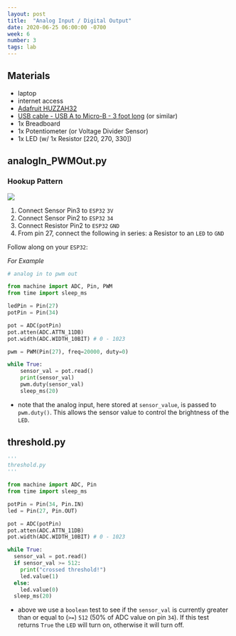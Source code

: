 ```yaml
---
layout: post
title:  "Analog Input / Digital Output"
date: 2020-06-25 06:00:00 -0700
week: 6
number: 3
tags: lab
---
```


## Materials

* laptop
* internet access
* [Adafruit HUZZAH32](https://www.adafruit.com/product/3591)
* [USB cable - USB A to Micro-B - 3 foot long](https://www.adafruit.com/product/592) (or similar)
* 1x Breadboard
* 1x Potentiometer (or Voltage Divider Sensor)
* 1x LED (w/ 1x Resistor [220, 270, 330])

## analogIn_PWMOut.py

### Hookup Pattern

![]({{site.url}}/assets/fritzing/force_analogIn_PWMOut.png)

1. Connect Sensor Pin3 to `ESP32` `3V`
2. Connect Sensor Pin2 to `ESP32` `34`
3. Connect Resistor Pin2 to `ESP32` `GND`
4. From pin 27, connect the following in series: a Resistor to an `LED` to `GND`

Follow along on your `ESP32`:

*For Example*
```python
# analog in to pwm out

from machine import ADC, Pin, PWM
from time import sleep_ms

ledPin = Pin(27)
potPin = Pin(34)

pot = ADC(potPin)
pot.atten(ADC.ATTN_11DB)
pot.width(ADC.WIDTH_10BIT) # 0 - 1023

pwm = PWM(Pin(27), freq=20000, duty=0)

while True:
    sensor_val = pot.read()
    print(sensor_val)
    pwm.duty(sensor_val)
    sleep_ms(20)

```

* note that the analog input, here stored at `sensor_value`, is passed to `pwm.duty()`. This allows the sensor value to control the brightness of the `LED`.

## threshold.py

```python
'''
threshold.py
'''

from machine import ADC, Pin
from time import sleep_ms

potPin = Pin(34, Pin.IN)
led = Pin(27, Pin.OUT)

pot = ADC(potPin)
pot.atten(ADC.ATTN_11DB)
pot.width(ADC.WIDTH_10BIT) # 0 - 1023

while True:
  sensor_val = pot.read()
  if sensor_val >= 512:
    print("crossed threshold!")
    led.value(1)
  else:
    led.value(0)
  sleep_ms(20)

```

* above we use a `boolean` test to see if the `sensor_val` is currently  greater than or equal to (`>=`) `512` (50% of ADC value on pin `34`). If this test returns `True` the `LED` will turn on, otherwise it will turn off.
